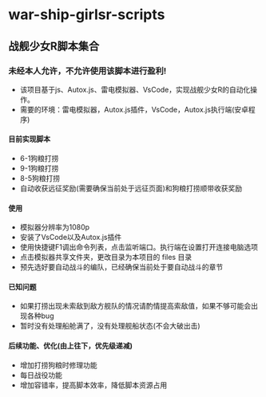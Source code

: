 # war-ship-girlsr-scripts
## 战舰少女R脚本集合
### 未经本人允许，不允许使用该脚本进行盈利!
* 该项目基于js、Autox.js、雷电模拟器、VsCode，实现战舰少女R的自动化操作。
* 需要的环境：雷电模拟器，Autox.js插件，VsCode，Autox.js执行端(安卓程序)

#### 目前实现脚本
* 6-1狗粮打捞
* 9-1狗粮打捞
* 8-5狗粮打捞
* 自动收获远征奖励(需要确保当前处于远征页面)和狗粮打捞顺带收获奖励

#### 使用
* 模拟器分辨率为1080p
* 安装了VsCode以及Autox.js插件
* 使用快捷键F1调出命令列表，点击监听端口。执行端在设置打开连接电脑选项
* 点击模拟器共享文件夹，更改目录为本项目的 files 目录
* 预先选好要自动战斗的编队，已经确保当前处于要自动战斗的章节

#### 已知问题
* 如果打捞出现未索敌到敌方舰队的情况请酌情提高索敌值，如果不够可能会出现各种bug
* 暂时没有处理船舱满了，没有处理舰船状态(不会大破出击)
#### 后续功能、优化(由上往下，优先级递减)
* 增加打捞狗粮时修理功能
* 每日战役功能
* 增加容错率，提高脚本效率，降低脚本资源占用
